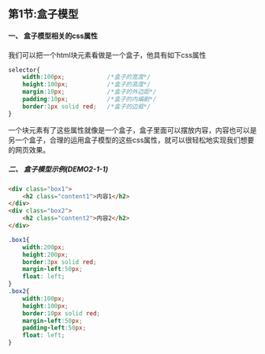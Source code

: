 ## 第1节:盒子模型

#### 一、 盒子模型相关的css属性
我们可以把一个html块元素看做是一个盒子，他具有如下css属性
``` css
selector{
    width:100px;            /*盒子的宽度*/
    height:100px;           /*盒子的高度*/
    margin:10px;            /*盒子的外边距*/
    padding:10px;           /*盒子的内编剧*/
    border:1px solid red;   /*盒子的边框*/
}
```
一个块元素有了这些属性就像是一个盒子，盒子里面可以摆放内容，内容也可以是另一个盒子，合理的运用盒子模型的这些css属性，就可以很轻松地实现我们想要的网页效果。


##### 二、 盒子模型示例(DEMO2-1-1)

``` html
<div class="box1">
    <h2 class="content1">内容1</h2>
</div>
<div class="box2">
    <h2 class="content2">内容2</h2>
</div>
```

``` css
.box1{
    width:200px;
    height:200px;
    border:3px solid red;
    margin-left:50px;
    float: left;
}
.box2{
    width:100px;
    height:100px;
    border:10px solid red;
    margin-left:50px;
    padding-left:50px;
    float: left;
}
```